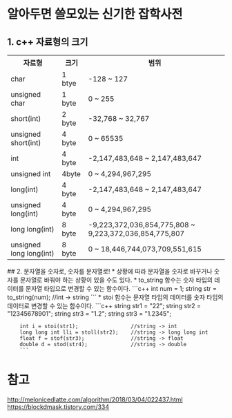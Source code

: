 # 알아두면 쓸모있는 신기한 잡학사전
## 1. c++ 자료형의 크기
<table align = "center">
<tr>
<th>자료형</th>
<th>크기</th>
<th>범위</th>
</tr>
<tr>
<td>char</td>
<td>1 btye</td>
<td>-128 ~ 127 </td>
</tr>
<tr>
<td>unsigned char</td>
<td>1 byte</td>
<td>0 ~ 255 </td>
</tr>
<tr>
<td>short(int) </td>
<td>2 byte</td>
<td>-32,768 ~ 32,767 </td>
</tr>
<tr>
<td>unsigned short(int) </td>
<td>4 byte</td>
<td>0 ~ 65535 </td>
</tr>
<tr>
<td>int</td>
<td>4 byte</td>
<td>-2,147,483,648 ~ 2,147,483,647 </td>
</tr>
<tr>
<td>unsigned int</td>
<td>4byte</td>
<td>0 ~ 4,294,967,295 </td>
</tr>
<tr>
<td>long(int) </td>
<td>4 byte</td>
<td>-2,147,483,648 ~ 2,147,483,647 </td>
</tr>
<tr>
<td>unsigned long(int) </td>
<td>4 byte</td>
<td>0 ~ 4,294,967,295 </td>
</tr>
<tr>
<td>long long(int) </td>
<td>8 byte</td>
<td>-9,223,372,036,854,775,808 ~ 9,223,372,036,854,775,807 </td>
</tr>
<tr>
<td>unsigned long long(int) </td>
<td>8 byte</td>
<td>0 ~ 18,446,744,073,709,551,615 </td>
</tr>
</table>
## 2. 문자열을 숫자로, 숫자를 문자열로!
	* 상황에 따라 문자열을 숫자로 바꾸거나 숫자를 문자열로 바꿔야 하는 상황이 있을 수도 있다.
		* to_string 함수는 숫자 타입의 데이터를 문자열 타입으로 변경할 수 있는 함수이다.
		```c++
		int num = 1;
		string str = to_string(num);		//int -> string
		```
		* stoi 함수는 문자열 타입의 데이터를 숫자 타입의 데이터로 변경할 수 있는 함수이다.
		```c++
		string str1 = "22";
		string str2 = "12345678901";
		string str3 = "1.2";
		string str3 = "1.2345";

		int i = stoi(str1);					//string -> int
		long long int lli = stoll(str2);	//string -> long long int
		float f = stof(str3);				//string -> float
		double d = stod(str4);				//string -> double
		```

#  참고
<http://melonicedlatte.com/algorithm/2018/03/04/022437.html>
<https://blockdmask.tistory.com/334>
